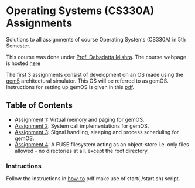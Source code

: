 # Operating Systems (CS330A) Assignments
Solutions to all assignments of course Operating Systems (CS330A) in 5th Semester. 

This course was done under [Prof. Debadatta Mishra](https://www.cse.iitk.ac.in/users/deba/).
The course webpage is hosted [here](https://www.cse.iitk.ac.in/users/deba/cs330/)

The first 3 assignments consist of development on an OS made using the [gem5](http://gem5.org/Main_Page) architectural simulator.
This OS will be referred to as gemOS.
Instructions for setting up gemOS is given in this [pdf](./gemos-howto.pdf).

## Table of Contents
* [Assignment 1](./assignment-1): Virtual memory and paging for gemOS.
* [Assignment 2](./assignment-2): System call implementations for gemOS.
* [Assignment 3](./assignment-3): Signal handling, sleeping and process scheduling for gemOS.
* [Assignment 4](./assignment-4): A FUSE filesystem acting as an object-store i.e. only files allowed - no directories at all, except the root directory.


### Instructions
Follow the instructions in [how-to](./gemos-howto.pdf) pdf make use of start(./start.sh) script.